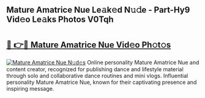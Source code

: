 ## Mature Amatrice Nue Le𝚊k𝚎d N𝚞𝚍e - Part-Hy9 Vid𝚎o Le𝚊ks Photos V0Tqh

# <h2><a href="http://fb0jr7p.evod.top/?m=Mature+Amatrice+Nue">🔗 👉🔴 Mature Amatrice Nue Vid𝚎o Ph𝚘t𝚘s</a></h2>

[![Mature Amatrice Nue N𝚞d𝚎s](https://i.imgur.com/8V9OHl7.gif)](http://fb0jr7p.evod.top/?m=Mature+Amatrice+Nue)
Online personality Mature Amatrice Nue and content creator, recognized for publishing dance and lifestyle material through solo and collaborative dance routines and mini vlogs. Influential personality Mature Amatrice Nue, known for their captivating presence and inspiring message. 
